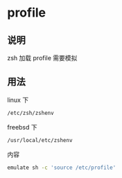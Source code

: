# profile

## 说明

zsh 加载 profile 需要模拟

## 用法

linux 下

```sh
/etc/zsh/zshenv
```

freebsd 下

```sh
/usr/local/etc/zshenv
```

内容

```sh
emulate sh -c 'source /etc/profile'
```
